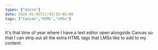 ```yaml
---
types: ["micro"]
date: 2024-01-05T11:03:33-05:00
tags: ["Canvas","HTML","LMSs"]
---
```

It's that time of year where I have a text editor open alongside Canvas so that I can strip out all the extra HTML tags that LMSs like to add to my content.

